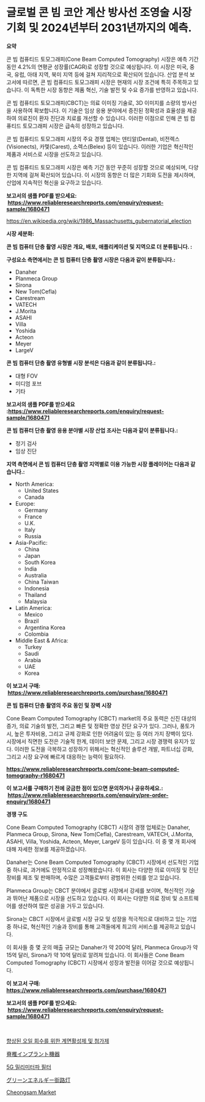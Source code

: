 <p><h1>글로벌 콘 빔 코안 계산 방사선 조영술 시장 기회 및 2024년부터 2031년까지의 예측.</h1></p><p><strong>요약</strong></p>
<p><p>콘 빔 컴퓨티드 토모그래피(Cone Beam Computed Tomography) 시장은 예측 기간 동안 4.2%의 연평균 성장률(CAGR)로 성장할 것으로 예상됩니다. 이 시장은 미국, 중국, 유럽, 아태 지역, 북미 지역 등에 걸쳐 지리적으로 확산되어 있습니다. 산업 분석 보고서에 따르면, 콘 빔 컴퓨티드 토모그래피 시장은 현재의 시장 조건에 특히 주목하고 있습니다. 이 독특한 시장 동향은 제품 혁신, 기술 발전 및 수요 증가를 반영하고 있습니다.</p><p>콘 빔 컴퓨티드 토모그래피(CBCT)는 의료 이미징 기술로, 3D 이미지를 소량의 방사선을 사용하여 확보합니다. 이 기술은 임상 응용 분야에서 증진된 정확성과 효율성을 제공하여 의료진이 환자 진단과 치료를 개선할 수 있습니다. 이러한 이점으로 인해 콘 빔 컴퓨티드 토모그래피 시장은 급속히 성장하고 있습니다.</p><p>콘 빔 컴퓨티드 토모그래피 시장의 주요 경쟁 업체는 덴티알(Dental), 비전렉스(Visionects), 카렟(Carest), 소렉스(Belex) 등이 있습니다. 이러한 기업은 혁신적인 제품과 서비스로 시장을 선도하고 있습니다.</p><p>콘 빔 컴퓨티드 토모그래피 시장은 예측 기간 동안 꾸준히 성장할 것으로 예상되며, 다양한 지역에 걸쳐 확산되어 있습니다. 이 시장의 동향은 더 많은 기회와 도전을 제시하며, 산업에 지속적인 혁신을 요구하고 있습니다.</p></p>
<p><strong>보고서의 샘플 PDF를 받으세요: &nbsp;<a href="https://www.reliableresearchreports.com/enquiry/request-sample/1680471">https://www.reliableresearchreports.com/enquiry/request-sample/1680471</a></strong></p>
<p><a href="https://en.wikipedia.org/wiki/1986_Massachusetts_gubernatorial_election">https://en.wikipedia.org/wiki/1986_Massachusetts_gubernatorial_election</a></p>
<p><strong>시장 세분화:</strong></p>
<p><strong> 콘 빔 컴퓨터 단층 촬영 시장은 개요, 배포, 애플리케이션 및 지역으로 더 분류됩니다. :</strong></p>
<p><strong>구성요소 측면에서는 콘 빔 컴퓨터 단층 촬영 시장은 다음과 같이 분류됩니다.:</strong></p>
<p><ul><li>Danaher</li><li>Planmeca Group</li><li>Sirona</li><li>New Tom(Cefla)</li><li>Carestream</li><li>VATECH</li><li>J.Morita</li><li>ASAHI</li><li>Villa</li><li>Yoshida</li><li>Acteon</li><li>Meyer</li><li>LargeV</li></ul></p>
<p><strong> 콘 빔 컴퓨터 단층 촬영 유형별 시장 분석은 다음과 같이 분류됩니다.:</strong></p>
<p><ul><li>대형 FOV</li><li>미디엄 포브</li><li>기타</li></ul></p>
<p><strong>보고서의 샘플 PDF를 받으세요 :<a href="https://www.reliableresearchreports.com/enquiry/request-sample/1680471">https://www.reliableresearchreports.com/enquiry/request-sample/1680471</a></strong></p>
<p><strong> 콘 빔 컴퓨터 단층 촬영 응용 분야별 시장 산업 조사는 다음과 같이 분류됩니다.:</strong></p>
<p><ul><li>정기 검사</li><li>임상 진단</li></ul></p>
<p><strong>지역 측면에서 콘 빔 컴퓨터 단층 촬영 지역별로 이용 가능한 시장 플레이어는 다음과 같습니다.:</strong></p>
<p><ul>
    <li>
        North America:
        <ul>
            <li>United States</li>
            <li>Canada</li>
        </ul>
    </li>
    <li>
        Europe:
        <ul>
            <li>Germany</li>
            <li>France</li>
            <li>U.K.</li>
            <li>Italy</li>
            <li>Russia</li>
        </ul>
    </li>
    <li>
        Asia-Pacific:
        <ul>
            <li>China</li>
            <li>Japan</li>
            <li>South Korea</li>
            <li>India</li>
            <li>Australia</li>
            <li>China Taiwan</li>
            <li>Indonesia</li>
            <li>Thailand</li>
            <li>Malaysia</li>
        </ul>
    </li>
    <li>
        Latin America:
        <ul>
            <li>Mexico</li>
            <li>Brazil</li>
            <li>Argentina Korea</li>
            <li>Colombia</li>
        </ul>
    </li>
    <li>
        Middle East & Africa:
        <ul>
            <li>Turkey</li>
            <li>Saudi</li>
            <li>Arabia</li>
            <li>UAE</li>
            <li>Korea</li>
        </ul>
    </li>
    </ul></p>
<p><strong>이 보고서 구매: &nbsp;<a href="https://www.reliableresearchreports.com/purchase/1680471">https://www.reliableresearchreports.com/purchase/1680471</a></strong></p>
<p><strong>콘 빔 컴퓨터 단층 촬영의 주요 동인 및 장벽 시장</strong></p>
<p><p>Cone Beam Computed Tomography (CBCT) market의 주요 동력은 신진 대상의 증가, 의료 기술의 발전, 그리고 빠른 및 정확한 영상 진단 요구가 있다. 그러나, 풍토가시, 높은 투자비용, 그리고 규제 강화로 인한 어려움이 있는 등 여러 가지 장벽이 있다. 시장에서 직면한 도전은 기술적 한계, 데이터 보안 문제, 그리고 시장 경쟁력 유지가 있다. 이러한 도전을 극복하고 성장하기 위해서는 혁신적인 솔루션 개발, 파트너십 강화, 그리고 시장 요구에 빠르게 대응하는 능력이 필요하다.</p></p>
<p><strong><a href="https://www.reliableresearchreports.com/cone-beam-computed-tomography-r1680471">https://www.reliableresearchreports.com/cone-beam-computed-tomography-r1680471</a></strong></p>
<p><strong>이 보고서를 구매하기 전에 궁금한 점이 있으면 문의하거나 공유하세요.: &nbsp;<a href="https://www.reliableresearchreports.com/enquiry/pre-order-enquiry/1680471">https://www.reliableresearchreports.com/enquiry/pre-order-enquiry/1680471</a></strong></p>
<p><strong>경쟁 구도</strong></p>
<p><p>Cone Beam Computed Tomography (CBCT) 시장의 경쟁 업체로는 Danaher, Planmeca Group, Sirona, New Tom(Cefla), Carestream, VATECH, J.Morita, ASAHI, Villa, Yoshida, Acteon, Meyer, LargeV 등이 있습니다. 이 중 몇 개 회사에 대해 자세한 정보를 제공하겠습니다.</p><p>Danaher는 Cone Beam Computed Tomography (CBCT) 시장에서 선도적인 기업 중 하나로, 과거에도 안정적으로 성장해왔습니다. 이 회사는 다양한 의료 이미징 및 진단 장비를 제조 및 판매하며, 수많은 고객들로부터 광범위한 신뢰를 얻고 있습니다.</p><p>Planmeca Group는 CBCT 분야에서 글로벌 시장에서 강세를 보이며, 혁신적인 기술과 뛰어난 제품으로 시장을 선도하고 있습니다. 이 회사는 다양한 의료 장비 및 소프트웨어를 생산하여 많은 성공을 거두고 있습니다.</p><p>Sirona는 CBCT 시장에서 글로벌 시장 규모 및 성장을 적극적으로 대비하고 있는 기업 중 하나로, 혁신적인 기술과 장비를 통해 고객들에게 최고의 서비스를 제공하고 있습니다.</p><p>이 회사들 중 몇 곳의 매출 규모는 Danaher가 약 200억 달러, Planmeca Group가 약 15억 달러, Sirona가 약 10억 달러로 알려져 있습니다. 이 회사들은 Cone Beam Computed Tomography (CBCT) 시장에서 성장과 발전을 이어갈 것으로 예상됩니다.</p></p>
<p><strong>이 보고서 구매: &nbsp; <a href="https://www.reliableresearchreports.com/purchase/1680471">https://www.reliableresearchreports.com/purchase/1680471</a></strong></p>
<p><strong>보고서의 샘플 PDF를 받으세요: &nbsp;<a href="https://www.reliableresearchreports.com/enquiry/request-sample/1680471">https://www.reliableresearchreports.com/enquiry/request-sample/1680471</a></strong><strong></strong></p>
<p>&nbsp;</p>
<p><p><a href="https://medium.com/@dessierohan2023/%ED%99%94%ED%95%99%EC%A0%81-%ED%91%9C%EB%A9%B4%ED%99%9C%EC%84%B1%EC%A0%9C-%EB%B0%8F-%EB%B6%80%EA%B0%80%EC%A0%9C%EB%A5%BC-%EC%9D%B4%EC%9A%A9%ED%95%9C-%ED%96%A5%EC%83%81%EB%90%9C-%EC%84%9D%EC%9C%A0-%ED%9A%8C%EC%88%98-%EC%8B%9C%EC%9E%A5-%EA%B7%9C%EB%AA%A8-%EC%8B%9C%EC%9E%A5-%EC%84%B8%EB%B6%84%ED%99%94-%EC%8B%9C%EC%9E%A5-%EB%8F%99%ED%96%A5-%EB%B0%8F-%EC%84%B1%EC%9E%A5-%EB%B6%84%EC%84%9D-%EC%98%88%EC%B8%A1%EC%9D%80-2031%EB%85%84%EA%B9%8C%EC%A7%80-%EC%9C%A0%EC%A7%80%EB%90%A0-%EA%B2%83%EC%9E%85%EB%8B%88%EB%8B%A4-266ce1f236a0">향상된 오일 회수를 위한 계면활성제 및 첨가제</a></p><p><a href="https://github.com/jkjreqjscoxx7/Market-Research-Report-List-2/blob/main/9206257141160.md">脊椎インプラント機器</a></p><p><a href="https://github.com/OwenHamiytll568745/Market-Research-Report-List-2/blob/main/7458371149020.md">5G 밀리미터파 필터</a></p><p><a href="https://medium.com/@bonniehoppe1/2024%E5%B9%B4%E3%81%8B%E3%82%892031%E5%B9%B4%E3%81%BE%E3%81%A7%E3%81%AE%E6%9C%9F%E9%96%93%E3%81%AB%E3%81%8A%E3%81%91%E3%82%8B%E3%82%B0%E3%83%AD%E3%83%BC%E3%83%90%E3%83%AB%E3%81%AA%E7%B7%91%E3%82%A8%E3%83%8D%E3%83%AB%E3%82%AE%E3%83%BC%E8%A1%97%E7%81%AF%E5%B8%82%E5%A0%B4%E3%81%AE%E6%A9%9F%E4%BC%9A%E3%81%A8%E4%BA%88%E6%B8%AC-7d218aa97766">グリーンエネルギー街路灯</a></p><p><a href="https://github.com/santosh758595/Market-Research-Report-List-5/blob/main/cheongsam-market.md">Cheongsam Market</a></p></p>